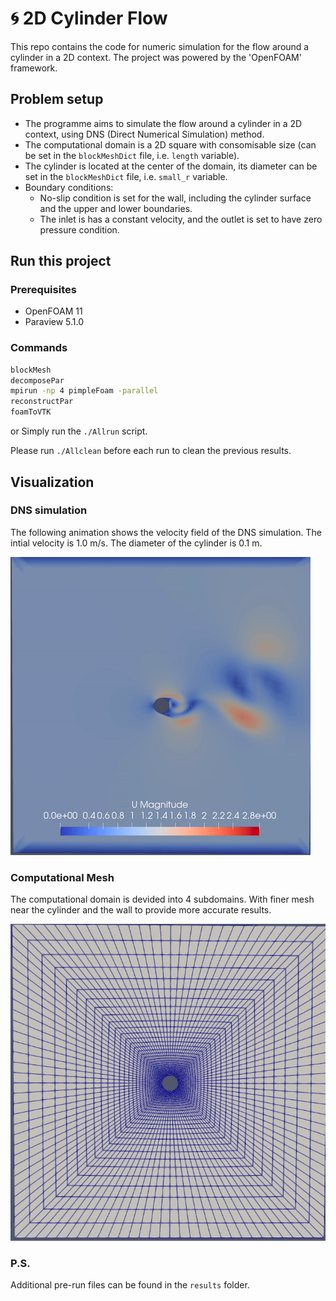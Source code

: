 # 🌀 2D Cylinder Flow

This repo contains the code for numeric simulation for the flow around a cylinder in a 2D context. The project was powered by the 'OpenFOAM' framework.

## Problem setup

+ The programme aims to simulate the flow around a cylinder in a 2D context, using DNS (Direct Numerical Simulation) method.
+ The computational domain is a 2D square with consomisable size (can be set in the `blockMeshDict` file, i.e. `length` variable).
+ The cylinder is located at the center of the domain, its diameter can be set in the `blockMeshDict` file, i.e. `small_r` variable.
+ Boundary conditions:
  + No-slip condition is set for the wall, including the cylinder surface and the upper and lower boundaries.
  + The inlet is has a constant velocity, and the outlet is set to have zero pressure condition.
## Run this project

### Prerequisites

+ OpenFOAM 11
+ Paraview 5.1.0

### Commands

```bash
blockMesh
decomposePar
mpirun -np 4 pimpleFoam -parallel
reconstructPar
foamToVTK
```

or Simply run the `./Allrun` script.

Please run `./Allclean` before each run to clean the previous results.


## Visualization

### DNS simulation

The following animation shows the velocity field of the DNS simulation. The intial velocity is 1.0 m/s. The diameter of the cylinder is 0.1 m.

![](https://raw.githubusercontent.com/chunyang-w/cylinderFlow/main/assets/DNS.gif)

### Computational Mesh

The computational domain is devided into 4 subdomains. With finer mesh near the cylinder and the wall to provide more accurate results.

![](https://raw.githubusercontent.com/chunyang-w/cylinderFlow/main/assets/mesh.png)


### P.S.

Additional pre-run files can be found in the `results` folder.
